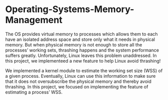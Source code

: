 # Operating-Systems-Memory-Management

The OS provides virtual memory to processes which allows them to each have an isolated address space and store only what it needs in physical memory. But when physical memory is not enough to store all the processes’ working sets, thrashing happens and the system performance suffers greatly. Unfortunately, Linux leaves this problem unaddressed. In this project, we implementeed a new feature to help Linux avoid thrashing!

We implemented a kernel module to estimate the working set size (WSS) of a given process. Eventually, Linux can use this information to make sure that it does not oversubscribe the physical memory and thereby avoid thrashing. In this project, we focused on implementing the feature of estimating a process’ WSS.
